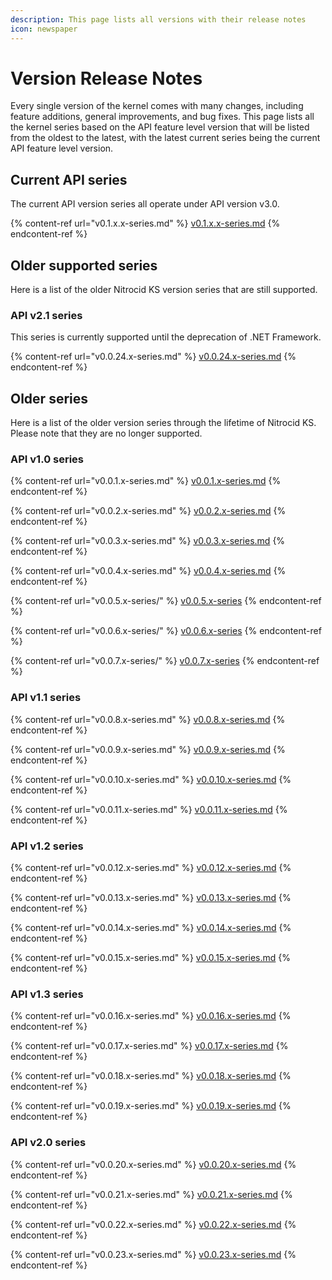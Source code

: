 ```yaml
---
description: This page lists all versions with their release notes
icon: newspaper
---
```


# Version Release Notes

Every single version of the kernel comes with many changes, including feature additions, general improvements, and bug fixes. This page lists all the kernel series based on the API feature level version that will be listed from the oldest to the latest, with the latest current series being the current API feature level version.

## Current API series

The current API version series all operate under API version v3.0.

{% content-ref url="v0.1.x.x-series.md" %}
[v0.1.x.x-series.md](v0.1.x.x-series.md)
{% endcontent-ref %}

## Older supported series

Here is a list of the older Nitrocid KS version series that are still supported.

### API v2.1 series

This series is currently supported until the deprecation of .NET Framework.

{% content-ref url="v0.0.24.x-series.md" %}
[v0.0.24.x-series.md](v0.0.24.x-series.md)
{% endcontent-ref %}

## Older series

Here is a list of the older version series through the lifetime of Nitrocid KS. Please note that they are no longer supported.

### API v1.0 series

{% content-ref url="v0.0.1.x-series.md" %}
[v0.0.1.x-series.md](v0.0.1.x-series.md)
{% endcontent-ref %}

{% content-ref url="v0.0.2.x-series.md" %}
[v0.0.2.x-series.md](v0.0.2.x-series.md)
{% endcontent-ref %}

{% content-ref url="v0.0.3.x-series.md" %}
[v0.0.3.x-series.md](v0.0.3.x-series.md)
{% endcontent-ref %}

{% content-ref url="v0.0.4.x-series.md" %}
[v0.0.4.x-series.md](v0.0.4.x-series.md)
{% endcontent-ref %}

{% content-ref url="v0.0.5.x-series/" %}
[v0.0.5.x-series](v0.0.5.x-series/)
{% endcontent-ref %}

{% content-ref url="v0.0.6.x-series/" %}
[v0.0.6.x-series](v0.0.6.x-series/)
{% endcontent-ref %}

{% content-ref url="v0.0.7.x-series/" %}
[v0.0.7.x-series](v0.0.7.x-series/)
{% endcontent-ref %}

### API v1.1 series

{% content-ref url="v0.0.8.x-series.md" %}
[v0.0.8.x-series.md](v0.0.8.x-series.md)
{% endcontent-ref %}

{% content-ref url="v0.0.9.x-series.md" %}
[v0.0.9.x-series.md](v0.0.9.x-series.md)
{% endcontent-ref %}

{% content-ref url="v0.0.10.x-series.md" %}
[v0.0.10.x-series.md](v0.0.10.x-series.md)
{% endcontent-ref %}

{% content-ref url="v0.0.11.x-series.md" %}
[v0.0.11.x-series.md](v0.0.11.x-series.md)
{% endcontent-ref %}

### API v1.2 series

{% content-ref url="v0.0.12.x-series.md" %}
[v0.0.12.x-series.md](v0.0.12.x-series.md)
{% endcontent-ref %}

{% content-ref url="v0.0.13.x-series.md" %}
[v0.0.13.x-series.md](v0.0.13.x-series.md)
{% endcontent-ref %}

{% content-ref url="v0.0.14.x-series.md" %}
[v0.0.14.x-series.md](v0.0.14.x-series.md)
{% endcontent-ref %}

{% content-ref url="v0.0.15.x-series.md" %}
[v0.0.15.x-series.md](v0.0.15.x-series.md)
{% endcontent-ref %}

### API v1.3 series

{% content-ref url="v0.0.16.x-series.md" %}
[v0.0.16.x-series.md](v0.0.16.x-series.md)
{% endcontent-ref %}

{% content-ref url="v0.0.17.x-series.md" %}
[v0.0.17.x-series.md](v0.0.17.x-series.md)
{% endcontent-ref %}

{% content-ref url="v0.0.18.x-series.md" %}
[v0.0.18.x-series.md](v0.0.18.x-series.md)
{% endcontent-ref %}

{% content-ref url="v0.0.19.x-series.md" %}
[v0.0.19.x-series.md](v0.0.19.x-series.md)
{% endcontent-ref %}

### API v2.0 series

{% content-ref url="v0.0.20.x-series.md" %}
[v0.0.20.x-series.md](v0.0.20.x-series.md)
{% endcontent-ref %}

{% content-ref url="v0.0.21.x-series.md" %}
[v0.0.21.x-series.md](v0.0.21.x-series.md)
{% endcontent-ref %}

{% content-ref url="v0.0.22.x-series.md" %}
[v0.0.22.x-series.md](v0.0.22.x-series.md)
{% endcontent-ref %}

{% content-ref url="v0.0.23.x-series.md" %}
[v0.0.23.x-series.md](v0.0.23.x-series.md)
{% endcontent-ref %}
